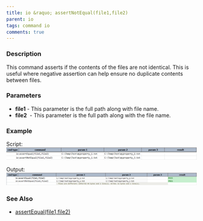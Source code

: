 ```yaml
---
title: io &raquo; assertNotEqual(file1,file2)
parent: io
tags: command io
comments: true
---
```



### Description
This command asserts if the contents of the files are not identical.  This is useful where negative assertion can help
ensure no duplicate contents between files.


### Parameters
- **file1** \- This parameter is the full path along with file name.
- **file2**  \- This parameter is the full path along with the file name.


### Example
Script:<br/>
![script](image/assertNotEqual_01.png)

Output:<br/>
![output](image/assertNotEqual_02.png)


### See Also
- [assertEqual(file1,file2)](assertEqual(file1,file2))
